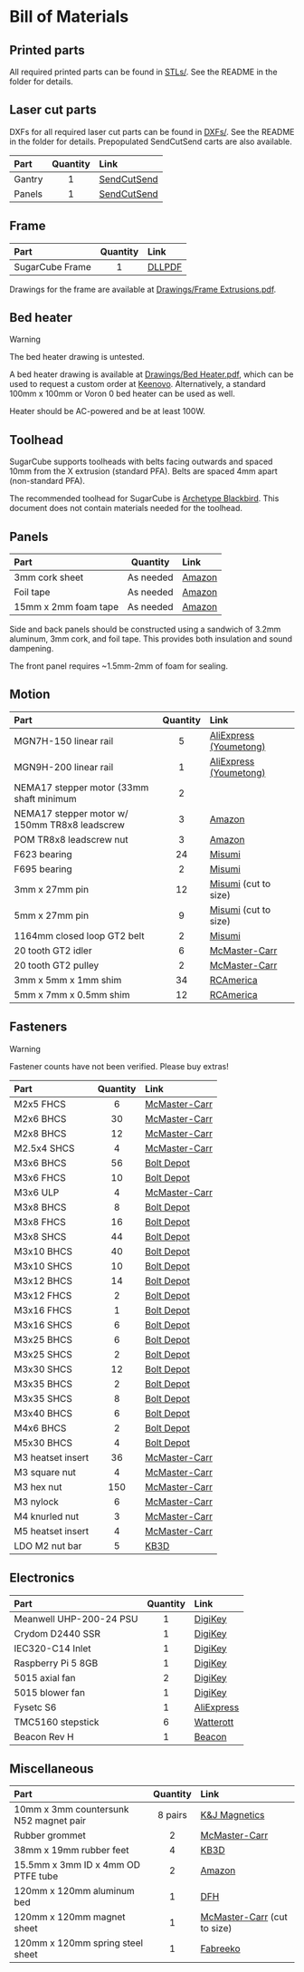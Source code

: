 # Bill of Materials

## Printed parts

All required printed parts can be found in [STLs/](STLs). See the README in the folder for details.

## Laser cut parts

DXFs for all required laser cut parts can be found in [DXFs/](DXFs). See the README in the folder for details. Prepopulated SendCutSend carts are also available.

| Part | Quantity | Link |
|:-|:-:|:-|
| Gantry | 1 | [SendCutSend](https://cart.sendcutsend.com/yyqzdmpdw16p) |
| Panels | 1 | [SendCutSend](https://cart.sendcutsend.com/oz1hrsx3vmoi) |

## Frame

| Part | Quantity | Link |
|:-|:-:|:-|
| SugarCube Frame | 1 | [DLLPDF](https://dllpdf.com/sugarcube-frame) |

Drawings for the frame are available at [Drawings/Frame Extrusions.pdf](Drawings/Frame%20Extrusions.pdf).

## Bed heater

> [!WARNING]
> The bed heater drawing is untested.

A bed heater drawing is available at [Drawings/Bed Heater.pdf](Drawings/Bed%20Heater.pdf), which can be used to request a custom order at [Keenovo](https://www.keenovo.com/). Alternatively, a standard 100mm x 100mm or Voron 0 bed heater can be used as well.

Heater should be AC-powered and be at least 100W.

## Toolhead

SugarCube supports toolheads with belts facing outwards and spaced 10mm from the X extrusion (standard PFA). Belts are spaced 4mm apart (non-standard PFA).

The recommended toolhead for SugarCube is [Archetype Blackbird](https://github.com/Armchair-Heavy-Industries/Archetype). This document does not contain materials needed for the toolhead.

## Panels

| Part | Quantity | Link |
|:-|:-:|:-|
| 3mm cork sheet | As needed | [Amazon](https://www.amazon.com/gp/product/B0CFKTGZSB/) |
| Foil tape | As needed | [Amazon](https://www.amazon.com/dp/B0CNSXHK5C) |
| 15mm x 2mm foam tape | As needed | [Amazon](https://www.amazon.com/dp/B07L69KY7X) |

Side and back panels should be constructed using a sandwich of 3.2mm aluminum, 3mm cork, and foil tape. This provides both insulation and sound dampening.

The front panel requires ~1.5mm-2mm of foam for sealing.

## Motion

| Part | Quantity | Link |
|:-|:-:|:-|
| MGN7H-150 linear rail | 5 | [AliExpress (Youmetong)](https://www.aliexpress.us/item/3256801304880853.html) |
| MGN9H-200 linear rail | 1 | [AliExpress (Youmetong)](https://www.aliexpress.us/item/3256801245010834.html) |
| NEMA17 stepper motor (33mm shaft minimum | 2 |  | [StepperOnline](https://www.omc-stepperonline.com/nema-17-high-temp-stepper-motor-55ncm-77-93oz-in-55mm-round-shaft-insulation-class-h-180c-17hs19-2504s-h-v1)
| NEMA17 stepper motor w/ 150mm TR8x8 leadscrew | 3 | [Amazon](https://www.amazon.com/dp/B07YQLVZ86/) |
| POM TR8x8 leadscrew nut | 3 | [Amazon](https://www.amazon.com/gp/product/B07RJT1GD8/) |
| F623 bearing | 24 | [Misumi](https://us.misumi-ec.com/vona2/detail/221000528976/) |
| F695 bearing | 2 | [Misumi](https://us.misumi-ec.com/vona2/detail/221000528976/) |
| 3mm x 27mm pin | 12 | [Misumi](https://us.misumi-ec.com/vona2/detail/110100140710/) (cut to size) |
| 5mm x 27mm pin | 9 | [Misumi](https://us.misumi-ec.com/vona2/detail/110100140710/) (cut to size) |
| 1164mm closed loop GT2 belt | 2 | [Misumi](https://us.misumi-ec.com/vona2/detail/221004924958/?HissuCode=1164-2GT-6) |
| 20 tooth GT2 idler | 6 | [McMaster-Carr](https://www.mcmaster.com/3693N11/) |
| 20 tooth GT2 pulley | 2 | [McMaster-Carr](https://www.mcmaster.com/3684N12/) |
| 3mm x 5mm x 1mm shim | 34 | [RCAmerica](https://www.rcamerica.com/alu-shim-3x5x1-0mm-10-303141) |
| 5mm x 7mm x 0.5mm shim | 12 | [RCAmerica](https://www.rcamerica.com/shim-5x7x0-5-10-338586) |

## Fasteners

> [!WARNING]
> Fastener counts have not been verified. Please buy extras!

| Part | Quantity | Link |
|:-|:-:|:-|
| M2x5 FHCS | 6 | [McMaster-Carr](https://www.mcmaster.com/91294A003/) |
| M2x6 BHCS | 30 | [McMaster-Carr](https://www.mcmaster.com/90128A179/) |
| M2x8 BHCS | 12 | [McMaster-Carr](https://www.mcmaster.com/90128A178/) |
| M2.5x4 SHCS | 4 | [McMaster-Carr](https://www.mcmaster.com/91292A015/) |
| M3x6 BHCS | 56 | [Bolt Depot](https://boltdepot.com/Product-Details?product=15629) |
| M3x6 FHCS | 10 | [Bolt Depot](https://boltdepot.com/Product-Details?product=22621) |
| M3x6 ULP | 4 | [McMaster-Carr](https://www.mcmaster.com/90358A001/) |
| M3x8 BHCS | 8 | [Bolt Depot](https://boltdepot.com/Product-Details?product=15630) |
| M3x8 FHCS | 16 | [Bolt Depot](https://boltdepot.com/Product-Details?product=22622) |
| M3x8 SHCS | 44 | [Bolt Depot](https://boltdepot.com/Product-Details?product=23064) |
| M3x10 BHCS | 40 | [Bolt Depot](https://boltdepot.com/Product-Details?product=15631) |
| M3x10 SHCS | 10 | [Bolt Depot](https://boltdepot.com/Product-Details?product=23066) |
| M3x12 BHCS | 14 | [Bolt Depot](https://boltdepot.com/Product-Details?product=15632) |
| M3x12 FHCS | 2 | [Bolt Depot](https://boltdepot.com/Product-Details?product=22624) |
| M3x16 FHCS | 1 | [Bolt Depot](https://boltdepot.com/Product-Details?product=22625) |
| M3x16 SHCS | 6 | [Bolt Depot](https://boltdepot.com/Product-Details?product=23067) |
| M3x25 BHCS | 6 | [Bolt Depot](https://boltdepot.com/Product-Details?product=15635) |
| M3x25 SHCS | 2 | [Bolt Depot](https://boltdepot.com/Product-Details?product=23063) |
| M3x30 SHCS | 12 | [Bolt Depot](https://boltdepot.com/Product-Details?product=23061) |
| M3x35 BHCS | 2 | [Bolt Depot](https://boltdepot.com/Product-Details?product=15293) |
| M3x35 SHCS | 8 | [Bolt Depot](https://boltdepot.com/Product-Details?product=23069) |
| M3x40 BHCS | 6 | [Bolt Depot](https://boltdepot.com/Product-Details?product=15294) |
| M4x6 BHCS | 2 | [Bolt Depot](https://boltdepot.com/Product-Details?product=15636) |
| M5x30 BHCS | 4 | [Bolt Depot](https://boltdepot.com/Product-Details?product=15651) |
| M3 heatset insert | 36 | [McMaster-Carr](https://www.mcmaster.com/94180A331/) |
| M3 square nut | 4 | [McMaster-Carr](https://www.mcmaster.com/97259A101/) |
| M3 hex nut | 150 | [McMaster-Carr](https://www.mcmaster.com/90870A113/) |
| M3 nylock | 6 | [McMaster-Carr](https://www.mcmaster.com/90576A102/) |
| M4 knurled nut | 3 | [McMaster-Carr](https://www.mcmaster.com/90368A200/) |
| M5 heatset insert | 4 | [McMaster-Carr](https://www.mcmaster.com/94180A361/) |
| LDO M2 nut bar | 5 | [KB3D](https://kb-3d.com/store/frame-enclosure/401-ldo-t-nut-bar-kit-for-voron-v0-1639078625144.html) |

## Electronics

| Part | Quantity | Link |
|:-|:-:|:-|
| Meanwell UHP-200-24 PSU | 1 | [DigiKey](https://www.digikey.com/en/products/detail/mean-well-usa-inc/UHP-200-24/7707239) |
| Crydom D2440 SSR | 1 | [DigiKey](https://www.digikey.com/en/products/detail/sensata-crydom/D2440/221764) |
| IEC320-C14 Inlet | 1 | [DigiKey](https://www.digikey.com/en/products/detail/adam-tech/IEC-GS-1-100/9831135) |
| Raspberry Pi 5 8GB | 1 | [DigiKey](https://www.digikey.com/en/products/detail/raspberry-pi/SC1112/21658257) |
| 5015 axial fan | 2 | [DigiKey](https://www.digikey.com/en/products/detail/delta-electronics/AFB0524HHB/2560406) |
| 5015 blower fan | 1 | [DigiKey](https://www.digikey.com/en/products/detail/delta-electronics/BFB0524HH/1014447) |
| Fysetc S6 | 1 | [AliExpress](https://www.aliexpress.us/item/2255800159054476.html) |
| TMC5160 stepstick | 6 | [Watterott](https://shop.watterott.com/SilentStepStick-TMC5160-Stepper-motor-driver-HV-V15) |
| Beacon Rev H | 1 | [Beacon](https://beacon3d.com/product/beacon-h/) |

## Miscellaneous

| Part | Quantity | Link |
|:-|:-:|:-|
| 10mm x 3mm countersunk N52 magnet pair | 8 pairs | [K&J Magnetics](https://www.kjmagnetics.com/proddetail.asp?prod=R622CS-P-N52) |
| Rubber grommet | 2 | [McMaster-Carr](https://www.mcmaster.com/9307K65/) |
| 38mm x 19mm rubber feet | 4 | [KB3D](https://kb-3d.com/store/hardware/458-rubber-machine-foot-amplifier-38mm-x-19mm-set-of-4-1642262899696.html) |
| 15.5mm x 3mm ID x 4mm OD PTFE tube | 2 | [Amazon](https://www.amazon.com/dp/B07B8CK8L9/) |
| 120mm x 120mm aluminum bed | 1 | [DFH](https://dfh.fm/products/ultra-flat-black-aluminum-beds-for-ants-by-lightweight-labware) |
| 120mm x 120mm magnet sheet | 1 | [McMaster-Carr](https://www.mcmaster.com/7301T25/) (cut to size) |
| 120mm x 120mm spring steel sheet | 1 | [Fabreeko](https://www.fabreeko.com/products/open-beta-semi-satin-thin-dual-sided-textured-beds-by-honeybadger) |
